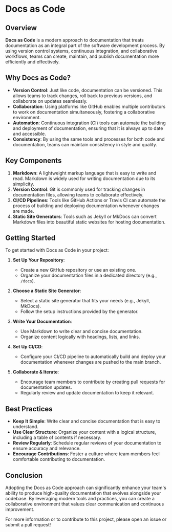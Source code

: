# Docs as Code

## Overview

**Docs as Code** is a modern approach to documentation that treats documentation as an integral part of the software development process. By using version control systems, continuous integration, and collaborative workflows, teams can create, maintain, and publish documentation more efficiently and effectively.

## Why Docs as Code?

- **Version Control**: Just like code, documentation can be versioned. This allows teams to track changes, roll back to previous versions, and collaborate on updates seamlessly.
- **Collaboration**: Using platforms like GitHub enables multiple contributors to work on documentation simultaneously, fostering a collaborative environment.
- **Automation**: Continuous integration (CI) tools can automate the building and deployment of documentation, ensuring that it is always up to date and accessible.
- **Consistency**: By using the same tools and processes for both code and documentation, teams can maintain consistency in style and quality.

## Key Components

1. **Markdown**: A lightweight markup language that is easy to write and read. Markdown is widely used for writing documentation due to its simplicity.
2. **Version Control**: Git is commonly used for tracking changes in documentation files, allowing teams to collaborate effectively.
3. **CI/CD Pipelines**: Tools like GitHub Actions or Travis CI can automate the process of building and deploying documentation whenever changes are made.
4. **Static Site Generators**: Tools such as Jekyll or MkDocs can convert Markdown files into beautiful static websites for hosting documentation.

## Getting Started

To get started with Docs as Code in your project:

1. **Set Up Your Repository**:
   - Create a new GitHub repository or use an existing one.
   - Organize your documentation files in a dedicated directory (e.g., `/docs`).

2. **Choose a Static Site Generator**:
   - Select a static site generator that fits your needs (e.g., Jekyll, MkDocs).
   - Follow the setup instructions provided by the generator.

3. **Write Your Documentation**:
   - Use Markdown to write clear and concise documentation.
   - Organize content logically with headings, lists, and links.

4. **Set Up CI/CD**:
   - Configure your CI/CD pipeline to automatically build and deploy your documentation whenever changes are pushed to the main branch.

5. **Collaborate & Iterate**:
   - Encourage team members to contribute by creating pull requests for documentation updates.
   - Regularly review and update documentation to keep it relevant.

## Best Practices

- **Keep It Simple**: Write clear and concise documentation that is easy to understand.
- **Use Clear Structure**: Organize your content with a logical structure, including a table of contents if necessary.
- **Review Regularly**: Schedule regular reviews of your documentation to ensure accuracy and relevance.
- **Encourage Contributions**: Foster a culture where team members feel comfortable contributing to documentation.

## Conclusion

Adopting the Docs as Code approach can significantly enhance your team's ability to produce high-quality documentation that evolves alongside your codebase. By leveraging modern tools and practices, you can create a collaborative environment that values clear communication and continuous improvement.

For more information or to contribute to this project, please open an issue or submit a pull request!

